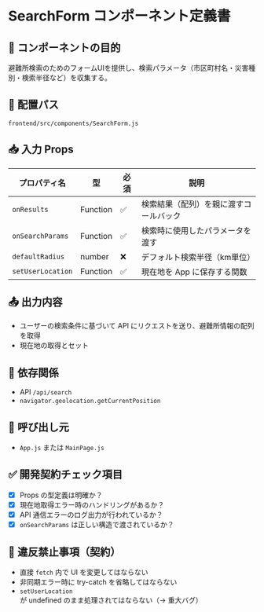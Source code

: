 # SearchForm コンポーネント定義書

## 📌 コンポーネントの目的
避難所検索のためのフォームUIを提供し、検索パラメータ（市区町村名・災害種別・検索半径など）を収集する。

## 📂 配置パス
`frontend/src/components/SearchForm.js`

## 📥 入力 Props

| プロパティ名      | 型         | 必須 | 説明                                  |
|------------------|------------|------|---------------------------------------|
| `onResults`      | Function   | ✅   | 検索結果（配列）を親に渡すコールバック |
| `onSearchParams` | Function   | ✅   | 検索時に使用したパラメータを渡す       |
| `defaultRadius`  | number     | ❌   | デフォルト検索半径（km単位）           |
| `setUserLocation`| Function   | ✅   | 現在地を App に保存する関数            |

## 📤 出力内容
- ユーザーの検索条件に基づいて API にリクエストを送り、避難所情報の配列を取得
- 現在地の取得とセット

## 🔗 依存関係
- API `/api/search`
- `navigator.geolocation.getCurrentPosition`

## 🔁 呼び出し元
- `App.js` または `MainPage.js`

## ✅ 開発契約チェック項目

- [x] Props の型定義は明確か？
- [x] 現在地取得エラー時のハンドリングがあるか？
- [x] API 通信エラーのログ出力が行われているか？
- [x] `onSearchParams` は正しい構造で渡されているか？

## 🚨 違反禁止事項（契約）
- 直接 `fetch` 内で UI を変更してはならない
- 非同期エラー時に try-catch を省略してはならない
- `setUserLocation` が undefined のまま処理されてはならない（→ 重大バグ）

